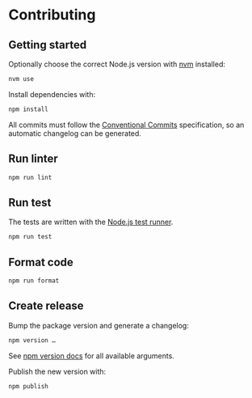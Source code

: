 # Contributing

## Getting started

Optionally choose the correct Node.js version with [nvm](https://nvm.sh/) installed:

```sh
nvm use
```

Install dependencies with:

```sh
npm install
```

All commits must follow the [Conventional Commits](https://www.conventionalcommits.org/) specification, so an automatic changelog can be generated.

## Run linter

```sh
npm run lint
```

## Run test

The tests are written with the [Node.js test runner](https://nodejs.org/api/test.html).

```sh
npm run test
```

## Format code

```sh
npm run format
```

## Create release

Bump the package version and generate a changelog:

```sh
npm version …
```

See [npm version docs](https://docs.npmjs.com/cli/v10/commands/npm-version) for all available arguments.

Publish the new version with:

```sh
npm publish
```
